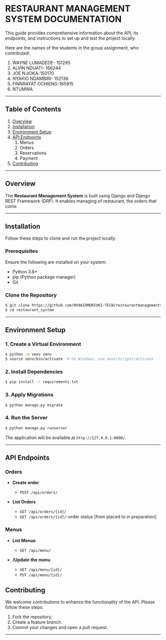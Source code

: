
# RESTAURANT MANAGEMENT SYSTEM DOCUMENTATION

This guide provides comprehensive information about the API, its endpoints, and instructions to set up and test the project locally.

Here are the names of the students in the group assignment, who contributed:
1. WAYNE LUMADEDE- 151295
2. ALVIN NDUATI- 166244
3. JOE NJIOKA-150170
4. NYAKIO NDAMBIRI- 152136
5. FINNRAYAT OCHIENG-165915
6. NTUMWA
 

---

## Table of Contents

1. [Overview](#overview)
2. [Installation](#installation)
3. [Environment Setup](#environment-setup)
4. [API Endpoints](#api-endpoints)
   1. Menus
   2. Orders
   3. Reservations
   4. Payment
5. [Contributing](#contributing)

---

## Overview

The **Restaurant Management System** is built using Django and Django REST Framework (DRF). It enables managing of restaurant, the orders that come. 

---

## Installation

Follow these steps to clone and run the project locally:

### Prerequisites
Ensure the following are installed on your system:
- Python 3.8+
- pip (Python package manager)
- Git

### Clone the Repository

```bash
$ git clone https://github.com/NYAKIOMURIUKI-TECH/restaurantmanagementsys.git
$ cd restaurant_system
```

---

## Environment Setup

### 1. Create a Virtual Environment

```bash
$ python -m venv venv
$ source venv/bin/activate  # On Windows, use venv\Scripts\activate
```

### 2. Install Dependencies

```bash
$ pip install -r requirements.txt
```

### 3. Apply Migrations

```bash
$ python manage.py migrate
```


### 4. Run the Server

```bash
$ python manage.py runserver
```

The application will be available at `http://127.0.0.1:8000/`.

---

## API Endpoints

### Orders
- **Create order**
  - `POST /api/orders/`

- **List Orders**
  - `GET /api/orders/{id}/`
  - `GET /api/orders/{id}/`-order status [from placed to in preparation]

### Menus
- **List Menus**
  - `GET /api/menu/`
    

- **/Update the menu**
  - `GET /api/menu/{id}/`
  - `PUT /api/menu/{id}/`



## Contributing

We welcome contributions to enhance the functionality of the API. Please follow these steps:
1. Fork the repository.
2. Create a feature branch.
3. Commit your changes and open a pull request.

---

